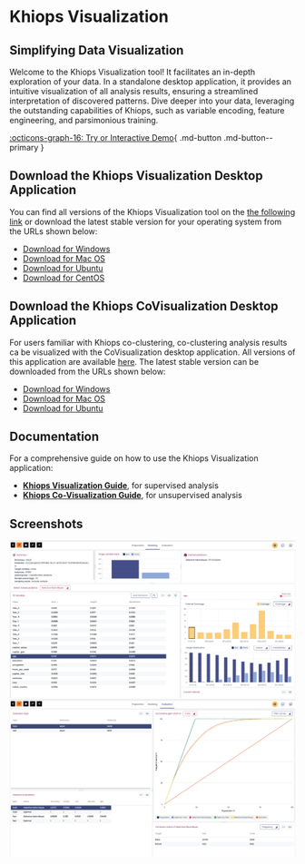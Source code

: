 # Khiops Visualization

## Simplifying Data Visualization 

Welcome to the Khiops Visualization tool! It facilitates an in-depth exploration of your data. In a standalone desktop application, it provides an intuitive visualization of all analysis results, ensuring a streamlined interpretation of discovered patterns. Dive deeper into your data, leveraging the outstanding capabilities of Khiops, such as variable encoding, feature engineering, and parsimonious training.

[:octicons-graph-16: Try or Interactive Demo](demovisualization.md){ .md-button .md-button--primary }

## Download the Khiops Visualization Desktop Application

You can find all versions of the Khiops Visualization tool on the [the following link][repo-visu] or download the latest stable version for your operating system from the URLs shown below:

[repo-visu]: https://github.com/khiopsrelease/kv-release/releases

- <a href="https://github.com/KhiopsML/kv-electron/releases/download/v11.0.2/khiops-visualization-Setup-11.0.2.exe">
          Download for Windows </a>
- <a href="https://github.com/KhiopsML/kv-electron/releases/download/v11.0.3/khiops-visualization-11.0.3.dmg">
          Download for Mac OS </a>  
- <a href="https://github.com/KhiopsML/kv-electron/releases/download/v11.0.2/khiops-visualization_11.0.2_amd64.deb">
          Download for Ubuntu </a>
- <a href="https://github.com/KhiopsML/kv-electron/releases/download/v11.0.2/khiops-visualization-11.0.2.x86_64.rpm">
          Download for CentOS </a>

## Download the Khiops CoVisualization Desktop Application
For users familiar with Khiops co-clustering, co-clustering analysis results ca be visualized with the CoVisualization desktop application. All versions of this application are available [here][repo-covisualisation]. The latest stable version can be downloaded from the URLs shown below:

[repo-covisualisation]: https://github.com/khiopsrelease/kc-release/releases/tag/v10.2.4

- <a href="https://github.com/KhiopsML/kc-electron/releases/download/v10.2.4/khiops-covisualization-Setup-10.2.4.exe">
          Download for Windows </a>
- <a href="https://github.com/KhiopsML/kc-electron/releases/download/v10.2.4/khiops-covisualization-10.2.4.dmg">
          Download for Mac OS </a>  
- <a href="https://github.com/KhiopsML/kc-electron/releases/download/v10.2.4/khiops-covisualization_10.2.4_amd64.deb">
          Download for Ubuntu </a>

## Documentation

For a comprehensive guide on how to use the Khiops Visualization application:

- [**Khiops Visualization Guide**][Documentation], for supervised analysis
- [**Khiops Co-Visualization Guide**][coviz], for unsupervised analysis

[Documentation]: KhiopsVisualizationGuide.pdf
[coviz]: KhiopsCovisualizationGuide.pdf

## Screenshots 

<div class="text-center">
    <img style="max-width:600px; width: -webkit-fill-available; display: inline-block;" src="/assets/images/Visualization Adult Modeling.png">
    <img style="max-width:600px; width: -webkit-fill-available; display: inline-block;" src="/assets/images/Visualization Adult Evaluation.png">
</div>
